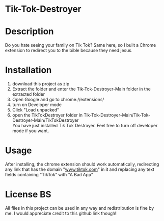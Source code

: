 # Tik-Tok-Destroyer

# Description
Do you hate seeing your family on Tik Tok? Same here, so I built a Chrome extension to redirect you to the bible because they need jesus.

# Installation
1. download this project as zip
2. Extract the folder and enter the Tik-Tok-Destroyer-Main folder in the extracted folder
3. Open Google and go to chrome://extensions/
4. turn on Developer mode
5. Click "Load unpacked"
6. open the TikTokDestroyer folder in Tik-Tok-Destroyer-Main/Tik-Tok-Destroyer-Main/TikTokDestroyer\
You have just installed Tik Tok Destroyer. Feel free to turn off developer mode if you want.

# Usage
After installing, the chrome extension should work automatically, redirecting any link that has the domain "www.tiktok.com" in it and replacing any text fields containing "TikTok" with "A Bad App"

# License BS
All files in this project can be used in any way and redistribution is fine by me. I would appreciate credit to this github link though!
